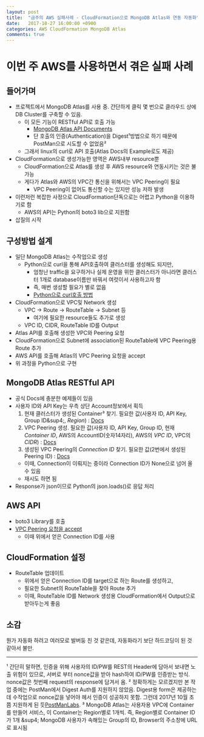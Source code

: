 ```yaml
---
layout: post
title:  "금주의 AWS 실패사례 - CloudFormation으로 MongoDB Atlas와 연동 자동화"
date:   2017-10-27 16:00:00 +0900
categories: AWS CloudFormation MongoDB Atlas
comments: true
---
```

# 이번 주 AWS를 사용하면서 겪은 실패 사례

## 들어가며
  * 프로젝트에서 MongoDB Atlas를 사용 중. 간단하게 클릭 몇 번으로 클라우드 상에 DB Cluster를 구축할 수 있음.
    + 이 모든 기능이 RESTful API로 호출 가능
      - [MongoDB Atlas API Documents][mongodb-atlas-reference]
      - 단 호출의 인증(Authentication)을 Digest&sup1;방법으로 하기 때문에 PostMan으로 시도할 수 없었음&sup2;
    + 그래서 linux의 curl로 API 호출(Atlas Docs의 Example로도 제공)
  * CloudFormation으로 생성가능한 영역은 AWS내부 resource뿐
    + CloudFormation으로 Atlas를 생성 후 AWS resource와 연동시키는 것은 불가능
    + 게다가 Atlas와 AWS의 VPC간 통신을 위해서는 VPC Peering이 필요
      - VPC Peering이 없어도 통신할 수는 있지만 성능 저하 발생
  * 이런저런 복잡한 사정으로 CloudFormation단독으로는 어렵고 Python을 이용하기로 함
    + AWS의 API는 Python의 boto3 lib으로 지원함
  * 삽질의 시작

## 구성방법 설계
  * 일단 MongoDB Atlas는 수작업으로 생성
    + Python으로 curl을 통해 API호출하여 클러스터를 생성해도 되지만,
      - 엄청난 traffic을 요구하거나 실제 운영을 위한 클러스터가 아니라면 클러스터 1개로 database이름만 바꿔서 여럿이서 사용하고자 함
      - 즉, 매번 생성할 필요가 별로 없음
      - [Python으로 curl호출 방법][python-call-curl]
  * CloudFormation으로 VPC및 Network 생성
    + VPC -> Route -> RouteTable -> Subnet 등
      - 여기에 필요한 resource들도 추가로 생성
    + VPC ID, CIDR, RouteTable ID를 Output
  * Atlas API를 호출해 생성한 VPC와 Peering 요청
  * CloudFormation으로 Subnet에 association된 RouteTable에 VPC Peering용 Route 추가
  * AWS API를 호출해 Atlas의 VPC Peering 요청을 accept
  * 위 과정을 Python으로 구현

## MongoDB Atlas RESTful API
  * 공식 Docs에 충분한 예제들이 있음
  * 사용자 ID와 API Key는 우측 상단 Account정보에서 획득
    1. 현재 클러스터가 생성된 Container&sup3; 찾기. 필요한 값(사용자 ID, API Key, Group ID&sup4;, *Region*) : [Docs][mongodb-atlas-get-container-id]
    2. VPC Peering 생성. 필요한 값(사용자 ID, API Key, Group ID, 현재 *Container ID*, AWS의 AccountID(숫자14자리), AWS의 *VPC ID*, VPC의 *CIDR*) : [Docs][mongodb-atlas-vpc-peering]
    3. 생성된 VPC Peering의 *Connection ID* 찾기. 필요한 값(2번에서 생성된 Peering ID) : [Docs][mongodb-atlas-get-connection]
      - 이때, Connection이 이뤄지는 중이라 Connection ID가 None으로 넘어 올 수 있음
      - 재시도 하면 됨
  * Response가 json이므로 Python의 json.loads()로 응답 처리

## AWS API
  * boto3 Library를 호출
  * [VPC Peering 요청을 accept][boto3-accept-peering]
    + 이때 위에서 얻은 Connection ID를 사용

## CloudFormation 설정
  * RouteTable 업데이트
    + 위에서 얻은 Connection ID를 target으로 하는 Route를 생성하고,
    + 필요한 Subnet의 RouteTable을 찾아 Route 추가
    + 이때, RouteTable ID를 Network 생성용 CloudFormation에서 Output으로 받아두는게 좋음

## 소감
뭔가 자동화 하려고 여러모로 발버둥 친 것 같은데, 자동화라기 보단 하드코딩이 된 것 같아서 불만.

---
&sup1; 간단히 말하면, 인증을 위해 사용자의 ID/PW를 REST의 Header에 담아서 보내면 노출 위험이 있므로, 서버로 부터 nonce값을 받아 hash하여 ID/PW를 인증받는 방식. nonce값은 첫번째 request의 response에 담겨서 옴.
&sup2; 정확하게는 모르겠지만 본 작업 중에는 PostMan에서 Digest Auth를 지원하지 않았음. Digest용 form은 제공하는데 수작업으로 nonce값을 넣어야 헤서 인증이 성공하지 못함.  그런데 2017년 10월 초쯤 지원하게 된 듯[PostManLabs][postman-digest-authentication].
&sup3; MongoDB Atlas는 사용자용 VPC에 Container를 만들어 서비스, 이 Container는 Region별로 1개씩.  즉, Region별로 Container ID가 1개
&sup4; MongoDB 사용자가 속해있는 Group의 ID, Browser의 주소창에 URL로 표시됨

[postman-digest-authentication]: https://github.com/postmanlabs/postman-app-support/issues/3017
[mongodb-atlas-reference]: https://docs.atlas.mongodb.com/configure-api-access/
[python-call-curl]: https://stackoverflow.com/questions/43975423/running-curl-command-in-python
[mongodb-atlas-vpc-peering]: https://docs.atlas.mongodb.com/reference/api/vpc-create-peering-connection/
[mongodb-atlas-get-container-id]: https://docs.atlas.mongodb.com/reference/api/vpc-get-containers-list/
[mongodb-atlas-get-connection]: https://docs.atlas.mongodb.com/reference/api/vpc-get-connection/
[boto3-accept-peering]: http://boto3.readthedocs.io/en/latest/reference/services/ec2.html#vpcpeeringconnection
